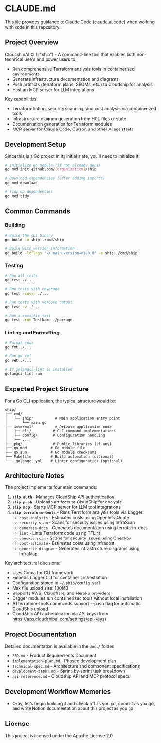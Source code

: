 # CLAUDE.md

This file provides guidance to Claude Code (claude.ai/code) when working with code in this repository.

## Project Overview

CloudshipAI CLI ("ship") - A command-line tool that enables both non-technical users and power users to:
- Run comprehensive Terraform analysis tools in containerized environments
- Generate infrastructure documentation and diagrams  
- Push artifacts (terraform plans, SBOMs, etc.) to Cloudship for analysis
- Host an MCP server for LLM integrations

Key capabilities:
- Terraform linting, security scanning, and cost analysis via containerized tools
- Infrastructure diagram generation from HCL files or state
- Documentation generation for Terraform modules
- MCP server for Claude Code, Cursor, and other AI assistants

## Development Setup

Since this is a Go project in its initial state, you'll need to initialize it:

```bash
# Initialize Go module (if not already done)
go mod init github.com/[organization]/ship

# Download dependencies (after adding imports)
go mod download

# Tidy up dependencies
go mod tidy
```

## Common Commands

### Building
```bash
# Build the CLI binary
go build -o ship ./cmd/ship

# Build with version information
go build -ldflags "-X main.version=v1.0.0" -o ship ./cmd/ship
```

### Testing
```bash
# Run all tests
go test ./...

# Run tests with coverage
go test -cover ./...

# Run tests with verbose output
go test -v ./...

# Run a specific test
go test -run TestName ./package
```

### Linting and Formatting
```bash
# Format code
go fmt ./...

# Run go vet
go vet ./...

# If golangci-lint is installed
golangci-lint run
```

## Expected Project Structure

For a Go CLI application, the typical structure would be:

```
ship/
├── cmd/
│   └── ship/          # Main application entry point
│       └── main.go
├── internal/          # Private application code
│   ├── cli/          # CLI command implementations
│   ├── config/       # Configuration handling
│   └── ...
├── pkg/              # Public libraries (if any)
├── go.mod           # Go module file
├── go.sum           # Go module checksums
├── Makefile         # Build automation (optional)
└── .golangci.yml    # Linter configuration (optional)
```

## Architecture Notes

The project implements four main commands:

1. **`ship auth`** - Manages CloudShip API authentication
2. **`ship push`** - Uploads artifacts to CloudShip for analysis
3. **`ship mcp`** - Starts MCP server for LLM tool integrations
4. **`ship terraform-tools`** - Runs Terraform analysis tools via Dagger:
   - `cost-analysis` - Estimates costs using OpenInfraQuote
   - `security-scan` - Scans for security issues using InfraScan
   - `generate-docs` - Generates documentation using terraform-docs
   - `lint` - Lints Terraform code using TFLint
   - `checkov-scan` - Scans for security issues using Checkov
   - `cost-estimate` - Estimates costs using Infracost
   - `generate-diagram` - Generates infrastructure diagrams using InfraMap

Key architectural decisions:
- Uses Cobra for CLI framework
- Embeds Dagger CLI for container orchestration
- Configuration stored in `~/.ship/config.yaml`
- Max file upload size: 100MB
- Supports AWS, Cloudflare, and Heroku providers
- Dagger modules run containerized tools without local installation
- All terraform-tools commands support --push flag for automatic CloudShip upload
- CloudShip API authentication via API keys (from https://app.cloudshipai.com/settings/api-keys)

## Project Documentation

Detailed documentation is available in the `docs/` folder:
- `PRD.md` - Product Requirements Document
- `implementation-plan.md` - Phased development plan
- `technical-spec.md` - Architecture and component specifications
- `development-tasks.md` - Sprint-by-sprint task breakdown
- `api-reference.md` - Cloudship API and MCP protocol specs

## Development Workflow Memories

- Okay, let's begin building it and check off as you go, commit as you go, and write Notion documentation about this project as you go

## License

This project is licensed under the Apache License 2.0.